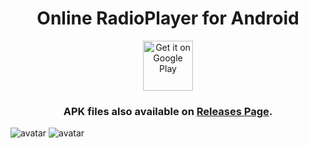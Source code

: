 # <div align=center>Online RadioPlayer for Android</div>

<div align=center>
<a href="https://play.google.com/store/apps/details?id=com.cy8018.radioplayer" target="_blank">
<img src="https://play.google.com/intl/en_us/badges/images/generic/en-play-badge.png" alt="Get it on Google Play" height="80"/>
</a>
</div>

### <div align=center>APK files also available on [Releases Page][1].</div>

![avatar](https://raw.githubusercontent.com/cy8018/Resources/master/radio/snapshot/radio_promotion.png)
![avatar](https://raw.githubusercontent.com/cy8018/Resources/master/radio/snapshot/snapshot_android_radio_1.png)


[1]: https://github.com/cy8018/RadioPlayer.Android/releases "Releases"
